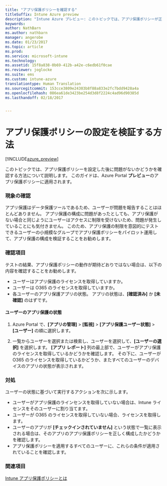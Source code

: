 ```yaml
---
title: "アプリ保護ポリシーを確認する"
titleSuffix: Intune Azure preview
description: "Intune Azure プレビュー: このトピックでは、アプリ保護ポリシーが正しく設定され、想定通りに機能するかどうかをテストおよび検証する方法について説明します。"
keywords: 
author: NathBarn
ms.author: nathbarn
manager: angerobe
ms.date: 01/23/2017
ms.topic: article
ms.prod: 
ms.service: microsoft-intune
ms.technology: 
ms.assetid: 15f8a838-0b69-412b-a42e-c6edb61f0cae
ms.reviewer: joglocke
ms.suite: ems
ms.custom: intune-azure
translationtype: Human Translation
ms.sourcegitcommit: 153cce3809e24303b8f88a833e2fc7bdd9428a4a
ms.openlocfilehash: 086ea61de3423be254d3d8f2224c4ad96d90385d
ms.lasthandoff: 02/18/2017


---
```


# <a name="how-to-validate-your-app-protection-policy-setup"></a>アプリ保護ポリシーの設定を検証する方法

[!INCLUDE[azure_preview](../includes/azure_preview.md)]


このトピックでは、アプリ保護ポリシーを設定した後に問題がないかどうかを確認する方法について説明します。 このガイドは、Azure Portal **プレビュー**のアプリ保護ポリシーに適用されます。

### <a name="checking-for-symptoms"></a>現象の確認
アプリ保護はデータ保護ツールであるため、ユーザーが問題を報告することはほとんどありません。 アプリ保護の構成に問題があったとしても、アプリ保護がない場合と同じようにユーザーはアクセスに制限を受けないため、問題が発生していることにも気付きません。 このため、アプリ保護の制限を意図的にテストできるユーザーの小規模なグループでアプリ保護ポリシーをパイロット運用して、アプリ保護の構成を検証することをお勧めします。


### <a name="what-to-check"></a>確認項目

テストの結果、アプリ保護ポリシーの動作が期待どおりではない場合は、以下の内容を確認することをお勧めします。

- ユーザーはアプリ保護のライセンスを取得していますか。
- ユーザーは O365 のライセンスを取得していますか。
- 各ユーザーのアプリ保護アプリの状態。 アプリの状態は、**[確認済み]** か **[未確認]** のはずです。

#### <a name="user-app-protection-status"></a>ユーザーのアプリ保護の状態
1. Azure Portal で、**[アプリの管理]** > **[監視]** >  **[アプリ保護ユーザー状態]** > **[ユーザー]** の順に選択します。

2. 一覧からユーザーを選択または検索し、ユーザーを選択して、**[ユーザーの選択]** を選択します。 **[アプリ レポート]** 列の最上部で、ユーザーがアプリ保護のライセンスを取得しているかどうかを確認します。 その下に、ユーザーが O365 のライセンスを取得しているかどうか、またすべてのユーザーのデバイスのアプリの状態が表示されます。



### <a name="what-to-do"></a>対処
ユーザーの状態に基づいて実行するアクションを次に示します。

- ユーザーがアプリ保護のラインセンスを取得していない場合は、Intune ライセンスをそのユーザーに割り当てます。
- ユーザーが O365 のライセンスを取得していない場合、ライセンスを取得します。
- ユーザーのアプリが **[チェックインされていません]** という状態で一覧に表示される場合は、そのアプリのアプリ保護ポリシーを正しく構成したかどうかを確認します。
- アプリ保護ポリシーを適用するすべてのユーザーに、これらの条件が適用されていることを確認します。

### <a name="see-also"></a>関連項目

[Intune アプリ保護ポリシーとは](app-protection-policies.md)

